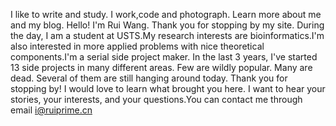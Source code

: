I like to write and study.
I work,code and photograph.
Learn more about me and my blog.
Hello! I'm Rui Wang. Thank you for stopping by my site.
During the day, I am a student at USTS.My research interests are bioinformatics.I'm also interested in more applied problems with nice theoretical components.I'm a serial side project maker. In the last 3 years, I've started 13 side projects in many different areas. Few are wildly popular. Many are dead. Several of them are still hanging around today.
Thank you for stopping by! I would love to learn what brought you here. I want to hear your stories, your interests, and your questions.You can contact me through email i@ruiprime.cn

<!---
biowr/biowr is a ✨ special ✨ repository because its `README.md` (this file) appears on your GitHub profile.
You can click the Preview link to take a look at your changes.
--->

